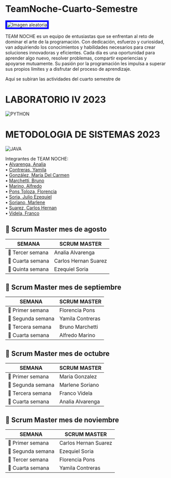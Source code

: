 # TeamNoche-Cuarto-Semestre
<img src="https://user-images.githubusercontent.com/101668956/235321849-c1ba3554-2854-4295-9dff-1c4eba771c52.jpg" alt="Imagen aleatoria" style="border: 5px solid blue">

TEAM NOCHE es un equipo de entusiastas que se enfrentan al reto de dominar el arte de la programación. Con dedicación, esfuerzo y curiosidad, van adquiriendo los conocimientos y habilidades necesarios para crear soluciones innovadoras y eficientes. Cada día es una oportunidad para aprender algo nuevo, resolver problemas, compartir experiencias y apoyarse mutuamente. Su pasión por la programación les impulsa a superar sus propios límites y a disfrutar del proceso de aprendizaje.



Aqui se subiran las actividades del cuarto semestre de 
# LABORATORIO IV 2023
![PYTHON](https://user-images.githubusercontent.com/101668956/235322733-f1f49bfd-0c1f-47d3-8011-2b64a55d6e09.jpg)


# METODOLOGIA DE SISTEMAS 2023
![JAVA](https://user-images.githubusercontent.com/101668956/235322831-96f83c16-379e-4926-a966-447de48d8f42.png)


Integrantes de TEAM NOCHE:  
• [Alvarenga, Analia](https://github.com/RastaLunaRL)  
• [Contreras, Yamila](https://github.com/Yami-Contreras)  
• [González, María Del Carmen](https://github.com/uninstallrar)  
• [Marchetti, Bruno](https://github.com/Br1marchetti)  
• [Marino, Alfredo](https://github.com/AlfredoMarino123)  
• [Pons Toloza, Florencia](https://github.com/FlorPons)  
• [Soria, Julio Ezequiel](https://github.com/kelo72)   
• [Soriano, Marlene](https://github.com/Marlenesoriano)  
• [Suarez, Carlos Hernan](https://github.com/Hernan-DOS)   
• [Videla, Franco](https://github.com/odin1301)


## 📆 Scrum Master mes de agosto

| SEMANA                |     SCRUM MASTER     |      
|-----------------------|----------------------|
|:pencil: Tercer semana |  Analia Alvarenga    |
|:pencil: Cuarta semana |  Carlos Hernan Suarez|
|:pencil: Quinta semana |  Ezequiel Soria      | 

## 📆 Scrum Master mes de septiembre

| SEMANA                |     SCRUM MASTER     |  
|-----------------------|----------------------|
|:pencil: Primer semana |  Florencia Pons      |
|:pencil: Segunda semana|  Yamila Contreras    |
|:pencil: Tercera semana|  Bruno Marchetti     |
|:pencil: Cuarta semana |   Alfredo Marino     | 

## 📆 Scrum Master mes de octubre

| SEMANA                |     SCRUM MASTER     |  
|-----------------------|----------------------|
|:pencil: Primer semana |   Maria Gonzalez     |
|:pencil: Segunda semana|   Marlene Soriano    |
|:pencil: Tercera semana|   Franco Videla      |
|:pencil: Cuarta semana |   Analia Alvarenga   |

## 📆 Scrum Master mes de noviembre

| SEMANA                |     SCRUM MASTER     |  
|-----------------------|----------------------|
|:pencil: Primer semana | Carlos Hernan Suarez | 
|:pencil: Segunda semana|  Ezequiel Soria      |
|:pencil: Tercer semana |   Florencia Pons     |
|:pencil: Cuarta semana |   Yamila Contreras   |
